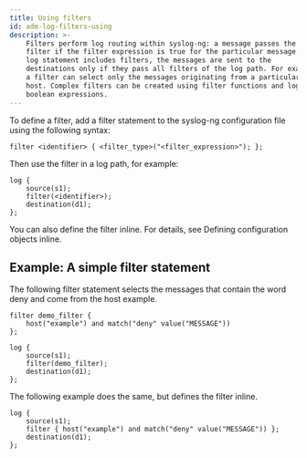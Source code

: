 ```yaml
---
title: Using filters
id: adm-log-filters-using
description: >-
    Filters perform log routing within syslog-ng: a message passes the
    filter if the filter expression is true for the particular message. If a
    log statement includes filters, the messages are sent to the
    destinations only if they pass all filters of the log path. For example,
    a filter can select only the messages originating from a particular
    host. Complex filters can be created using filter functions and logical
    boolean expressions.
---
```


To define a filter, add a filter statement to the syslog-ng
configuration file using the following syntax:

```config
filter <identifier> { <filter_type>("<filter_expression>"); };
```

Then use the filter in a log path, for example:

```config
log {
    source(s1);
    filter(<identifier>);
    destination(d1); 
};
```

You can also define the filter inline. For details, see
Defining configuration objects inline.  

## Example: A simple filter statement

The following filter statement selects the messages that contain the
word deny and come from the host example.

```config
filter demo_filter { 
    host("example") and match("deny" value("MESSAGE"))
};

log {
    source(s1);
    filter(demo_filter);
    destination(d1);
};
```

The following example does the same, but defines the filter inline.

```config
log {
    source(s1);
    filter { host("example") and match("deny" value("MESSAGE")) };
    destination(d1);
};
```
